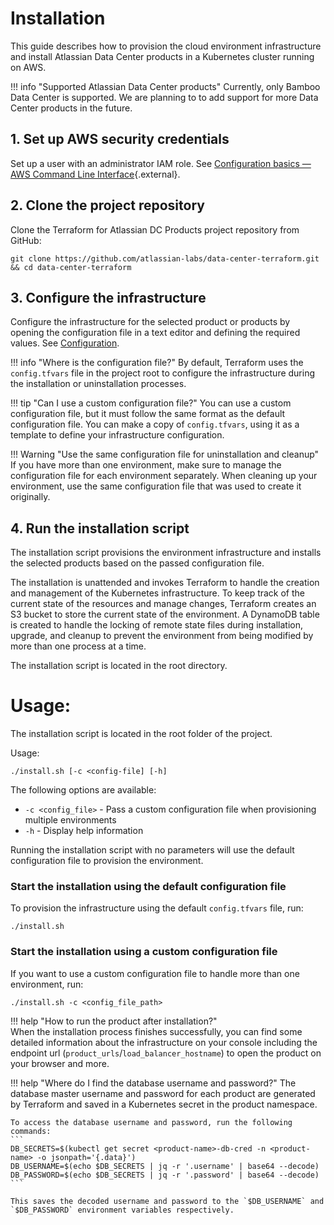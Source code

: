 # Installation

This guide describes how to provision the cloud environment infrastructure and install Atlassian Data Center products in a Kubernetes cluster running on AWS.

!!! info "Supported Atlassian Data Center products"
    Currently, only Bamboo Data Center is supported. We are planning to to add support for more Data Center products in the future.

## 1. Set up AWS security credentials

Set up a user with an administrator IAM role. See [Configuration basics — AWS Command Line Interface](https://docs.aws.amazon.com/cli/latest/userguide/cli-configure-quickstart.html){.external}.

## 2. Clone the project repository

Clone the Terraform for Atlassian DC Products project repository from GitHub:

```shell
git clone https://github.com/atlassian-labs/data-center-terraform.git && cd data-center-terraform
```

## 3. Configure the infrastructure

Configure the infrastructure for the selected product or products by opening the configuration file in a text editor and defining the required values. See [Configuration](CONFIGURATION.md).

!!! info "Where is the configuration file?"
    By default, Terraform uses the `config.tfvars` file in the project root to configure the infrastructure during the installation or uninstallation processes.
       
!!! tip "Can I use a custom configuration file?"
    You can use a custom configuration file, but it must follow the same format as the default configuration file. You can make a copy of `config.tfvars`, using it as a template to define your infrastructure configuration.
    
!!! Warning "Use the same configuration file for uninstallation and cleanup"  
    If you have more than one environment, make sure to manage the configuration file for each environment separately. When cleaning up your environment, use the same configuration file that was used to create it originally.

## 4. Run the installation script

The installation script provisions the environment infrastructure and installs the selected products based on the passed configuration file.

The installation is unattended and invokes Terraform to handle the creation and management of the Kubernetes infrastructure. To keep track of the current state of the resources and manage changes, Terraform creates an S3 bucket to store the current state of the environment. A DynamoDB table is created to handle the locking of remote state files during installation, upgrade, and cleanup to prevent the environment from being modified by more than one process at a time. 
 
The installation script is located in the root directory.

Usage:
=======
The installation script is located in the root folder of the project.

Usage:  

```shell
./install.sh [-c <config-file] [-h]
```

The following options are available:

- `-c <config_file>` - Pass a custom configuration file when provisioning multiple environments
- `-h` - Display help information

Running the installation script with no parameters will use the default configuration file to provision the environment. 

### Start the installation using the default configuration file

To provision the infrastructure using the default `config.tfvars` file, run:

```shell
./install.sh
```

### Start the installation using a custom configuration file

If you want to use a custom configuration file to handle more than one environment, run:

```shell
./install.sh -c <config_file_path>
```

!!! help "How to run the product after installation?"    
    When the installation process finishes successfully, you can find some detailed information about the infrastructure on your console including the endpoint url (`product_urls`/`load_balancer_hostname`) to open the product on your browser and more.      

!!! help "Where do I find the database username and password?"
    The database master username and password for each product are generated by Terraform and saved in a Kubernetes secret in the product namespace.

    To access the database username and password, run the following commands:
    ```
    DB_SECRETS=$(kubectl get secret <product-name>-db-cred -n <product-name> -o jsonpath='{.data}')
    DB_USERNAME=$(echo $DB_SECRETS | jq -r '.username' | base64 --decode)
    DB_PASSWORD=$(echo $DB_SECRETS | jq -r '.password' | base64 --decode)
    ``` 

    This saves the decoded username and password to the `$DB_USERNAME` and `$DB_PASSWORD` environment variables respectively.